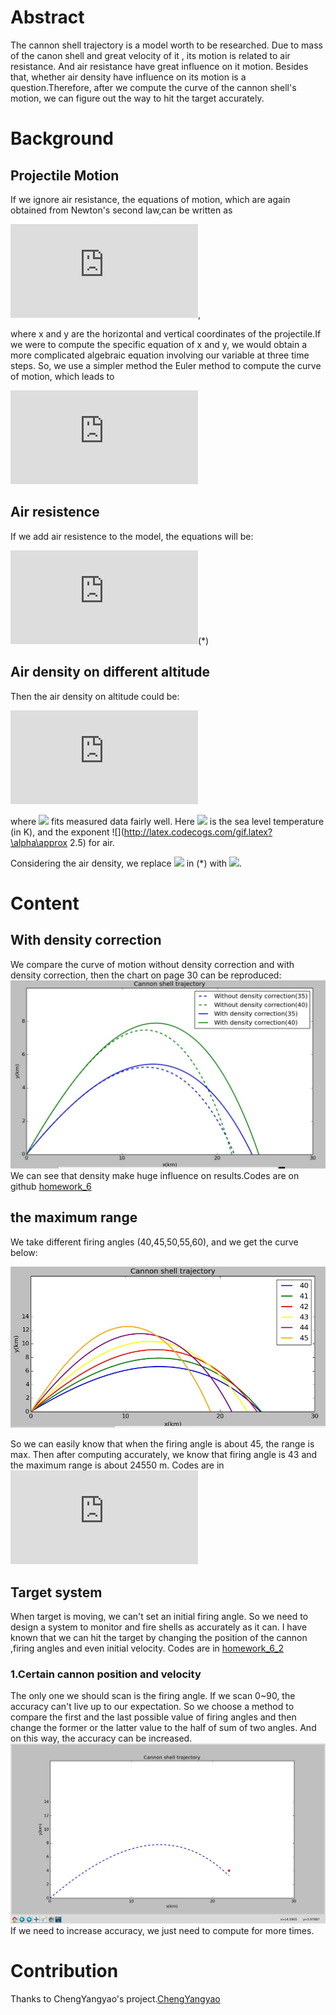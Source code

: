 # Abstract
The cannon shell trajectory is a model worth to be researched. Due to mass of the canon shell and great velocity of it , its motion is related to air resistance. And air resistance have great influence on it motion. Besides that, whether air density have influence on its motion is a question.Therefore, after we compute the curve of the cannon shell's motion, we can figure out the way to hit the target accurately.
# Background
## Projectile Motion
If we ignore air resistance, the equations of motion, which are again obtained from Newton's second law,can be written as

![](http://latex.codecogs.com/gif.latex?%5Cbegin%7Bcases%7D%20%26%20%5C%20%7B%5Cfrac%7B%5Cmathrm%7Bd%7D%5E%7B2%7Dx%7D%7B%5Cmathrm%7Bd%7D%20t%5E%7B2%7D%7D%7D%3D0%20%5C%5C%20%26%20%5C%20%7B%5Cfrac%7B%5Cmathrm%7Bd%7D%5E%7B2%7Dy%7D%7B%5Cmathrm%7Bd%7D%20t%5E%7B2%7D%7D%7D%3D-g%20%5Cend%7Bcases%7D),

where x and y are the horizontal and vertical coordinates of the projectile.If we were to compute the specific equation of x and y, we would obtain a more complicated algebraic equation involving our variable at three time steps. So, we use a simpler method the Euler method to compute the curve of motion, which leads to

![](http://latex.codecogs.com/gif.latex?%5Cbegin%7Bcases%7D%20%26%20%5C%20x_%7Bi&plus;1%7D%3Dx_%7Bi%7D&plus;v_%7Bx%2Ci%7D%5CDelta%20t%20%5C%5C%20%26%20%5C%20v_%7Bx%2Ci&plus;1%7D%3Dv_%7Bx%2Ci%7D%20%5C%5C%20%26%20%5C%20y_%7Bi&plus;1%7D%3Dy_%7Bi%7D&plus;v_%7By%2Ci%7D%5CDelta%20t%20%5C%5C%20%26%20%5C%20v_%7By%2Ci&plus;1%7D%3Dv_%7By%2Ci%7D-g%5CDelta%20t%20%5Cend%7Bcases%7D)

## Air resistence
If we add air resistence to the model, the equations will be:

![](http://latex.codecogs.com/gif.latex?%5Cbegin%7Bcases%7D%20%26%20%5C%20x_%7Bi&plus;1%7D%3Dx_%7Bi%7D&plus;v_%7Bx%2Ci%7D%5CDelta%20t%20%5C%5C%20%26%20%5C%20v_%7Bx%2Ci&plus;1%7D%3Dv_%7Bx%2Ci%7D-%5Cfrac%7BB_%7B2%7Dvv_%7Bx%2Ci%7D%7D%7Bm%7D%5CDelta%20t%20%5C%5C%20%26%20%5C%20y_%7Bi&plus;1%7D%3Dy_%7Bi%7D&plus;v_%7By%2Ci%7D%5CDelta%20t%20%5C%5C%20%26%20%5C%20v_%7By%2Ci&plus;1%7D%3Dv_%7By%2Ci%7D-g%5CDelta%20t-%5Cfrac%7BB_%7B2%7Dvv_%7By%2Ci%7D%7D%7Bm%7D%5CDelta%20t%20%5Cend%7Bcases%7D)(*)

## Air density on different altitude
Then the air density on altitude could be:

![](http://latex.codecogs.com/gif.latex?%5Crho%20%3D%5Crho_%7B0%7D%281-%5Cfrac%7Bay%7D%7BT_%7B0%7D%7D%29%5E%7B%5Calpha%20%7D)

where ![](http://latex.codecogs.com/gif.latex?a\approx6.5*10^{-3}K/m) fits measured data fairly well. Here ![](http://latex.codecogs.com/gif.latex?a\T_{0}) is the sea level temperature (in K), and the exponent ![](http://latex.codecogs.com/gif.latex?\alpha\approx 2.5) for air.

Considering the air density, we replace ![](http://latex.codecogs.com/gif.latex?B_{2}) in (*) with ![](http://latex.codecogs.com/gif.latex?B_{2}\rho/\rho_{0}).
# Content
## With density correction
We compare the curve of motion without density correction and with density correction, then the chart on page 30 can be reproduced:
![](https://github.com/Nucleus2014/computationalphysics_N2014301020131/blob/master/homework_6.jpg)
We can see that density make huge influence on results.Codes are on github
[homework_6](https://github.com/Nucleus2014/computationalphysics_N2014301020131/blob/master/homework_6.py)
## the maximum range
We take different firing angles (40,45,50,55,60), and we get the curve below:

![](https://github.com/Nucleus2014/computationalphysics_N2014301020131/blob/master/homework_6_1.jpg)

So we can easily know that when the firing angle is about 45, the range is max. Then after computing accurately, we know that firing angle is 43 and the maximum range is about 24550 m.
Codes are in ![homework_6_1](https://github.com/Nucleus2014/computationalphysics_N2014301020131/blob/master/homework_6_1.py)
## Target system
When target is moving, we can't set an initial firing angle. So we need to design a system to monitor and fire shells as accurately as it can.
I have known that we can hit the target by changing the position of the cannon ,firing angles and even initial velocity.
Codes are in [homework_6_2](https://github.com/Nucleus2014/computationalphysics_N2014301020131/blob/master/homework_6_2.py)
### 1.Certain cannon position and velocity
The only one we should scan is the firing angle. If we scan 0~90, the accuracy can't live up to our expectation. So we choose a method to compare the first and the last possible value of firing angles and then change the former or the latter value to the half of sum of two angles. And on this way, the accuracy can be increased.
![](https://github.com/Nucleus2014/computationalphysics_N2014301020131/blob/master/homework_6_2.jpg)
If we need to increase accuracy, we just need to compute for more times.
# Contribution
Thanks to ChengYangyao's project.[ChengYangyao](https://github.com/ChenYangyao/computationalphysics_N2013301020169)
